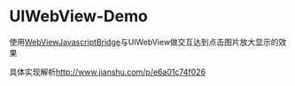 # UIWebView-Demo
使用[WebViewJavascriptBridge](https://github.com/marcuswestin/WebViewJavascriptBridge)与UIWebView做交互达到点击图片放大显示的效果

具体实现解析<http://www.jianshu.com/p/e6a01c74f026>
